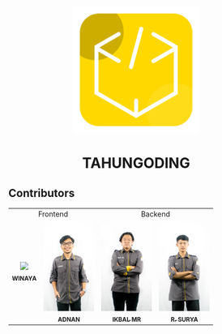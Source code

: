 <p align="center"><img src="public/images/admin_component/tahu.png" width="250"></p>

# <p align="center"> **TAHU**NGODING </p>

## Contributors

<table>
<tr>
    <td align="center" colspan="2">Frontend</td>
    <td align="center" colspan="2">Backend</td>
</tr>
<tr>
    <td align="center">
        <a href="https://github.com/winayaid">
            <img src="https://avatars.githubusercontent.com/u/60729013?v=4" width="100px;"><br>
            <sub><b>WINAYA</b></sub>
        </a>
    </td>
    <td align="center">
        <a href="https://github.com/kittenstack">
            <img src="public/images/admin_component/tahu_adnan.jpg" width="100px;"><br>
            <sub><b>ADNAN</b></sub>
        </a>
    </td>
    <td align="center">
        <a href="https://github.com/hippies67">
            <img src="public/images/admin_component/tahu_ikbal.jpg" width="100px;"><br>
            <sub><b>IKBAL MR</b></sub>
        </a>
    </td>
    <td align="center">
        <a href="https://github.com/ramdani-surya">
            <img src="public/images/admin_component/tahu_surya.jpg" width="100px;"><br>
            <sub><b>R. SURYA</b></sub>
        </a>
    </td>
</tr>
</table>
